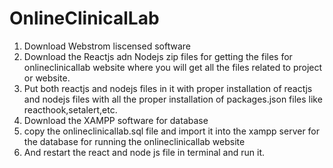 # OnlineClinicalLab
1. Download Webstrom liscensed software
2. Download the  Reactjs adn Nodejs zip files for getting the files for onlineclinicallab website where you will get all the files related to project or website.
3. Put both reactjs and nodejs files in it with proper installation of reactjs and nodejs files with all the proper installation of packages.json files like reacthook,setalert,etc.
4. Download the XAMPP software for database
5. copy the onlineclinicallab.sql file and import it into the  xampp server for the database for running the onlineclinicallab website
6. And restart the react and node js file in terminal and run it.
